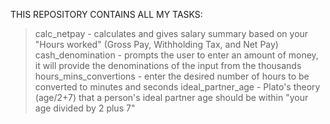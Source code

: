 THIS REPOSITORY CONTAINS ALL MY TASKS:

> calc_netpay - calculates and gives salary summary based on your "Hours worked" (Gross Pay, Withholding Tax, and Net Pay)
> cash_denomination - prompts the user to enter an amount of money, it will provide the denominations of the input from the thousands
> hours_mins_convertions - enter the desired number of hours to be converted to minutes and seconds
> ideal_partner_age - Plato's theory (age/2+7) that a person's ideal partner age should be within "your age divided by 2 plus 7" 
